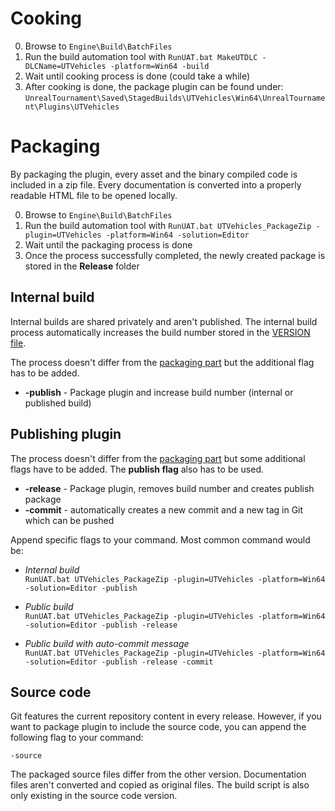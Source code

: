 # Cooking

0. Browse to `Engine\Build\BatchFiles`
0. Run the build automation tool with `RunUAT.bat MakeUTDLC -DLCName=UTVehicles -platform=Win64 -build`
0. Wait until cooking process is done (could take a while)
0. After cooking is done, the package plugin can be found under:
  `UnrealTournament\Saved\StagedBuilds\UTVehicles\Win64\UnrealTournament\Plugins\UTVehicles`

# Packaging

By packaging the plugin, every asset and the binary compiled code is included in a zip file. Every documentation is converted into a properly readable HTML file to be opened locally.

0. Browse to `Engine\Build\BatchFiles`
0. Run the build automation tool with `RunUAT.bat UTVehicles_PackageZip -plugin=UTVehicles -platform=Win64 -solution=Editor`
0. Wait until the packaging process is done
0. Once the process successfully completed, the newly created package is stored in the **Release** folder

## Internal build
 
Internal builds are shared privately and aren't published. The internal build process automatically increases the build number stored in the [VERSION file](VERSION).

The process doesn't differ from the [packaging part](#packaging-internal-build) but the additional flag has to be added.

- **-publish** - Package plugin and increase build number (internal or published build)

## Publishing plugin
  
The process doesn't differ from the [packaging part](#packaging-internal-build) but some additional flags have to be added. The **publish flag** also has to be used.

- **-release** - Package plugin, removes build number and creates publish package
- **-commit** - automatically creates a new commit and a new tag in Git which can be pushed

Append specific flags to your command. Most common command would be:

- *Internal build*  
  `RunUAT.bat UTVehicles_PackageZip -plugin=UTVehicles -platform=Win64 -solution=Editor -publish`

- *Public build*  
  `RunUAT.bat UTVehicles_PackageZip -plugin=UTVehicles -platform=Win64 -solution=Editor -publish -release`

- *Public build with auto-commit message*  
  `RunUAT.bat UTVehicles_PackageZip -plugin=UTVehicles -platform=Win64 -solution=Editor -publish -release -commit`

## Source code

Git features the current repository content in every release. However, if you want to package plugin to include the source code, you can append the following flag to your command:

```
-source
```

The packaged source files differ from the other version. Documentation files aren't converted and copied as original files. The build script is also only existing in the source code version.